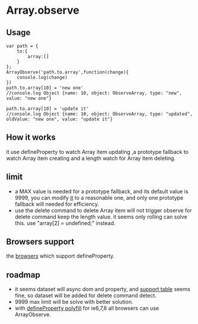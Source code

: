 # Array.observe

## Usage

    var path = {
        to:{
            array:[]
        }
    };
    ArrayObserve('path.to.array',function(change){
        console.log(change)
    })
    path.to.array[10] = 'new one'
    //console.log Object {name: 10, object: ObserveArray, type: "new", value: "new one"}
    
    path.to.array[10] = 'update it'
    //console.log Object {name: 10, object: ObserveArray, type: "updated", oldValue: "new one", value: "update it"}

## How it works
it use defineProperty to watch Array item updating ,a prototype fallback to watch Array item creating and a length watch for Array item deleting.

## limit

 * a MAX value is needed for a prototype fallback, and its default value is 9999, you can modify [it](https://github.com/defims/Array.observe/blob/master/Array.observe.js#L124) to a reasonable one,
and only one prototype fallback will needed for efficiency.
 * use the delete command to delete Array item will not trigger observe for delete command keep the length value. it seems only rolling can solve this. use "array[2] = undefined;" instead.

## Browsers support

the [browsers](http://kangax.github.io/es5-compat-table/#Object.defineProperty) which support defineProperty.

## roadmap

 * it seems dataset will async dom and property, and [support table](http://caniuse.com/#search=dataset) seems fine, so dataset will be added for delete command detect.
 * 9999 max limit will be solve with better solution.
 * with [defineProperty polyfill](https://github.com/defims/defineProperty.polyfill) for ie6,7,8 all browsers can use ArrayObserve.
